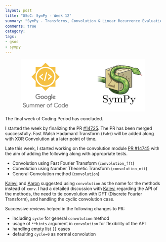 ```yaml
---
layout: post
title: "GSoC: SymPy - Week 12"
summary: "SymPy - Transforms, Convolution & Linear Recurrence Evaluation"
comments: true
category:
tags:
- gsoc
- sympy
---
```


<img src="/files/gsoc-sympy.png" style="width:80%; height:80%; float:left; margin-left:50px;" />
<br clear="all" />

The final week of Coding Period has concluded.

I started the week by finalizing the PR [#14725](https://github.com/sympy/sympy/pull/14725). The PR has been merged successfully. Fast Walsh Hadamard Transform (`fwht`) will be added along with XOR Convolution at a later point of time.

Late this week, I started working on the convolution module [PR #14745](https://github.com/sympy/sympy/pull/14745) with the aim of adding the following along with appropriate tests.
- Convolution using Fast Fourier Transform (`convolution_fft`)
- Convolution using Number Theoretic Transform (`convolution_ntt`)
- General Convolution method (`convolution`)

[Kalevi](https://github.com/jksuom) and [Aaron](https://github.com/asmeurer) suggested using `convolution` as the name for the methods instead of `conv`.
I had a detailed discussion with [Kalevi](https://github.com/jksuom) regarding the API of the methods, the need to tie convolution with DFT (Discrete Fourier Transform), and handling the cyclic convolution case.

Successive reviews helped in the following changes to PR:
- including `cycle` for general `convolution` method
- usage of `**hints` argument in `convolution` for flexibility of the API
- handling empty list `[]` cases
- defaulting `cycle=0` as normal convolution
